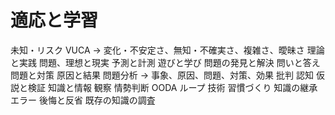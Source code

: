 # 適応と学習

未知・リスク
VUCA → 変化・不安定さ、無知・不確実さ、複雑さ、曖昧さ
理論と実践
問題、理想と現実
予測と計測
遊びと学び
問題の発見と解決
問いと答え
問題と対策
原因と結果
問題分析 → 事象、原因、問題、対策、効果
批判
認知
仮説と検証
知識と情報
観察
情勢判断
OODA ループ
技術
習慣づくり
知識の継承
エラー
後悔と反省
既存の知識の調査
